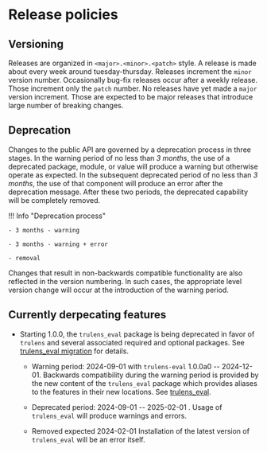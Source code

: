 # Release policies

## Versioning

Releases are organized in `<major>.<minor>.<patch>` style. A release is made
about every week around tuesday-thursday. Releases increment the `minor` version
number. Occasionally bug-fix releases occur after a weekly release. Those
increment only the `patch` number. No releases have yet made a `major` version
increment. Those are expected to be major releases that introduce large number
of breaking changes.

## Deprecation

Changes to the public API are governed by a deprecation process in three stages.
In the warning period of no less than _3 months_, the use of a deprecated
package, module, or value will produce a warning but otherwise operate as
expected. In the subsequent deprecated period of no less than _3 months_, the
use of that component will produce an error after the deprecation message. After
these two periods, the deprecated capability will be completely removed.

!!! Info "Deprecation process"

    - 3 months - warning

    - 3 months - warning + error

    - removal

Changes that result in non-backwards compatible functionality are also reflected
in the version numbering. In such cases, the appropriate level version change
will occur at the introduction of the warning period.

## Currently derpecating features

- Starting 1.0.0, the `trulens_eval` package is being deprecated in favor of
  `trulens` and several associated required and optional packages. See
  [trulens_eval migration](/trulens/guides/trulens_eval_migration) for details.

    - Warning period: 2024-09-01 with `trulens-eval` 1.0.0a0 -- 2024-12-01.
      Backwards compatibility during the warning period is provided by the new
      content of the `trulens_eval` package which provides aliases to the
      features in their new locations. See
      [trulens_eval](trulens/api/trulens_eval/index.md).

    - Deprecated period: 2024-09-01 -- 2025-02-01 . Usage of `trulens_eval` will
      produce warnings and errors.

    - Removed expected 2024-02-01 Installation of the latest version of
      `trulens_eval` will be an error itself.
